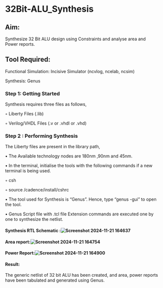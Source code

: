 # 32Bit-ALU_Synthesis

## Aim:

Synthesize 32 Bit ALU design using Constraints and analyse area and Power reports.

## Tool Required:

Functional Simulation: Incisive Simulator (ncvlog, ncelab, ncsim)

Synthesis: Genus

### Step 1: Getting Started

Synthesis requires three files as follows,

◦ Liberty Files (.lib)

◦ Verilog/VHDL Files (.v or .vhdl or .vhd)

### Step 2 : Performing Synthesis

The Liberty files are present in the library path,

• The Available technology nodes are 180nm ,90nm and 45nm.

• In the terminal, initialise the tools with the following commands if a new terminal is being
used.

◦ csh

◦ source /cadence/install/cshrc

• The tool used for Synthesis is “Genus”. Hence, type “genus -gui” to open the tool.

• Genus Script file with .tcl file Extension commands are executed one by one to synthesize the netlist.

#### Synthesis RTL Schematic :![Screenshot 2024-11-21 164637](https://github.com/user-attachments/assets/230efa29-089b-4bc1-8558-c46a4e9d6d9d)


#### Area report:![Screenshot 2024-11-21 164754](https://github.com/user-attachments/assets/b1192967-9c50-4411-bc72-a1014555ac15)


#### Power Report:![Screenshot 2024-11-21 164900](https://github.com/user-attachments/assets/7442efc8-451b-4d3c-a500-72f0a15007eb)


#### Result: 

The generic netlist of 32 bit ALU  has been created, and area, power reports have been tabulated and generated using Genus.
